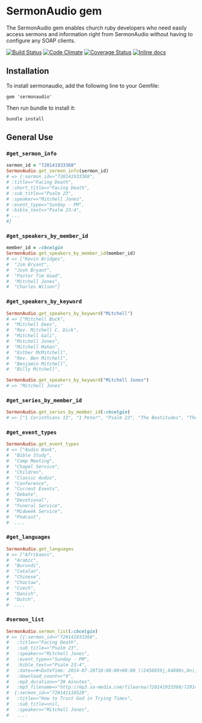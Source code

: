 # SermonAudio gem

The SermonAudio gem enables church ruby developers who need easily access sermons and information right from SermonAudio without having to configure any SOAP clients.

[![Build Status](https://secure.travis-ci.org/mattdbridges/sermonaudio.png)](http://travis-ci.org/mattdbridges/sermonaudio)
[![Code Climate](https://codeclimate.com/github/mattdbridges/sermonaudio.png)](https://codeclimate.com/github/mattdbridges/sermonaudio)
[![Coverage Status](https://coveralls.io/repos/mattdbridges/sermonaudio/badge.png?branch=master)](https://coveralls.io/r/mattdbridges/sermonaudio?branch=master)
[![Inline docs](http://inch-ci.org/github/mattdbridges/sermonaudio.png?branch=master)](http://inch-ci.org/github/mattdbridges/sermonaudio)

## Installation

To install sermonaudio, add the following line to your Gemfile:

    gem 'sermonaudio'

Then run bundle to install it:

    bundle install

## General Use

### `#get_sermon_info`

```ruby
sermon_id = "720141933368"
SermonAudio.get_sermon_info(sermon_id)
# => {:sermon_id=>"720141933368",
# :title=>"Facing Death",
# :short_title=>"Facing Death",
# :sub_title=>"Psalm 23",
# :speaker=>"Mitchell Jones",
# :event_type=>"Sunday - PM",
# :bible_text=>"Psalm 23:4",
# ...
#}
```

### `#get_speakers_by_member_id`

```ruby
member_id = :cbcelgin
SermonAudio.get_speakers_by_member_id(member_id)
# => ["Kevin Bridges",
#  "Jim Bryant",
#  "Josh Bryant",
#  "Pastor Tim Goad",
#  "Mitchell Jones",
#  "Charles Wilson"]
```

### `#get_speakers_by_keyword`

```ruby
SermonAudio.get_speakers_by_keyword("Mitchell")
# => ["Mitchell Buck",
#  "Mitchell Dees",
#  "Rev. Mitchell C. Dick",
#  "Mitchell Gali",
#  "Mitchell Jones",
#  "Mitchell Mahan",
#  "Esther McMitchell",
#  "Rev. Ben Mitchell",
#  "Benjamin Mitchell",
#  "Billy Mitchell",

SermonAudio.get_speakers_by_keyword("Mitchell Jones")
# => "Mitchell Jones"
```

### `#get_series_by_member_id`

```ruby
SermonAudio.get_series_by_member_id(:cbcelgin)
# => ["1 Corinthians 13", "1 Peter", "Psalm 23", "The Beatitudes", "The Nature Of Repentance"]
```

### `#get_event_types`

```ruby
SermonAudio.get_event_types
# => ["Audio Book",
#  "Bible Study",
#  "Camp Meeting",
#  "Chapel Service",
#  "Children",
#  "Classic Audio",
#  "Conference",
#  "Current Events",
#  "Debate",
#  "Devotional",
#  "Funeral Service",
#  "Midweek Service",
#  "Podcast",
#  ....
```

### `#get_languages`

```ruby
SermonAudio.get_languages
# => ["Afrikaans",
#  "Arabic",
#  "Burundi",
#  "Catalan",
#  "Chinese",
#  "Choctaw",
#  "Czech",
#  "Danish",
#  "Dutch",
#  ....
```

### `#sermon_list`

```ruby
SermonAudio.sermon_list(:cbcelgin)
# => [{:sermon_id=>"720141933368",
#   :title=>"Facing Death",
#   :sub_title=>"Psalm 23",
#   :speaker=>"Mitchell Jones",
#   :event_type=>"Sunday - PM",
#   :bible_text=>"Psalm 23:4",
#   :date=>#<DateTime: 2014-07-20T18:00:00+00:00 ((2456859j,64800s,0n),+0s,2299161j)>,
#   :download_count=>"9",
#   :mp3_duration=>"39 minutes",
#   :mp3_filename=>"http://mp3.sa-media.com/filearea/720141933368/720141933368.mp3"},
#  {:sermon_id=>"720141118528",
#   :title=>"How to Trust God in Trying Times",
#   :sub_title=>nil,
#   :speaker=>"Mitchell Jones",
#   ....
```
